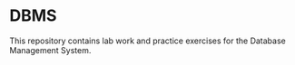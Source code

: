 # DBMS
This repository contains lab work and practice exercises for the Database Management System. 

